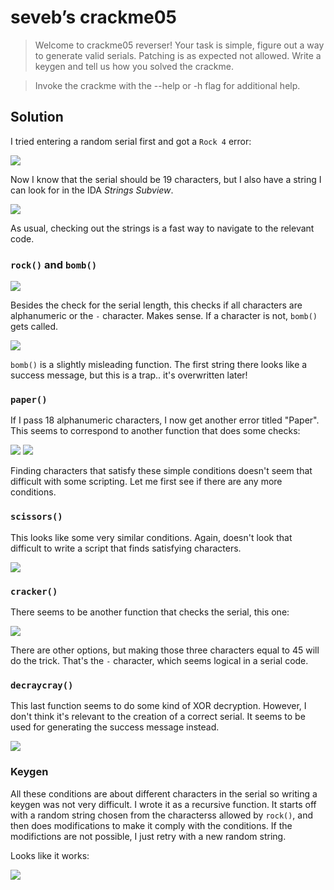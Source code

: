 ﻿# seveb’s crackme05

> Welcome to crackme05 reverser!
> Your task is simple, figure out a way to generate valid serials.
> Patching is as expected not allowed. Write a keygen and tell us
> how you solved the crackme.

> Invoke the crackme with the --help or -h flag for additional help.

## Solution

I tried entering a random serial first and got a `Rock 4` error:

![](https://i.imgur.com/oVKMJk4.png)

Now I know that the serial should be 19 characters, but I also have a string I can look for in the IDA *Strings Subview*.

![](https://i.imgur.com/NUvY0X0.png)

As usual, checking out the strings is a fast way to navigate to the relevant code.

### `rock()` and `bomb()`

![](https://i.imgur.com/ueDPaYb.png)

Besides the check for the serial length, this checks if all characters are alphanumeric or the `-` character. Makes sense. If a character is not, `bomb()` gets called.

![](https://i.imgur.com/ucFvQ51.png)

`bomb()` is a slightly misleading function. The first string there looks like a success message, but this is a trap.. it's overwritten later!

### `paper()`

If I pass 18 alphanumeric characters, I now get another error titled "Paper". This seems to correspond to another function that does some checks:

![](https://i.imgur.com/QPzWLrM.png)
![](https://i.imgur.com/Qqkw7Dt.png)

Finding characters that satisfy these simple conditions doesn't seem that difficult with some scripting. Let me first see if there are any more conditions.

### `scissors()`

This looks like some very similar conditions. Again, doesn't look that difficult to write a script that finds satisfying characters.

![](https://i.imgur.com/CyaqvUv.png)

### `cracker()`

There seems to be another function that checks the serial, this one:

![](https://i.imgur.com/FoPWYMB.png)

There are other options, but making those three characters equal to 45 will do the trick. That's the `-` character, which seems logical in a serial code.

### `decraycray()`

This last function seems to do some kind of XOR decryption. However, I don't think it's relevant to the creation of a correct serial. It seems to be used for generating the success message instead.

![](https://i.imgur.com/sfBfN5y.png)

### Keygen

All these conditions are about different characters in the serial so writing a keygen was not very difficult. I wrote it as a recursive function. It starts off with a random string chosen from the characterss allowed by `rock()`, and then does modifications to make it comply with the conditions. If the modifictions are not possible, I just retry with a new random string.

Looks like it works:

![](https://i.imgur.com/RREPgRK.png)
